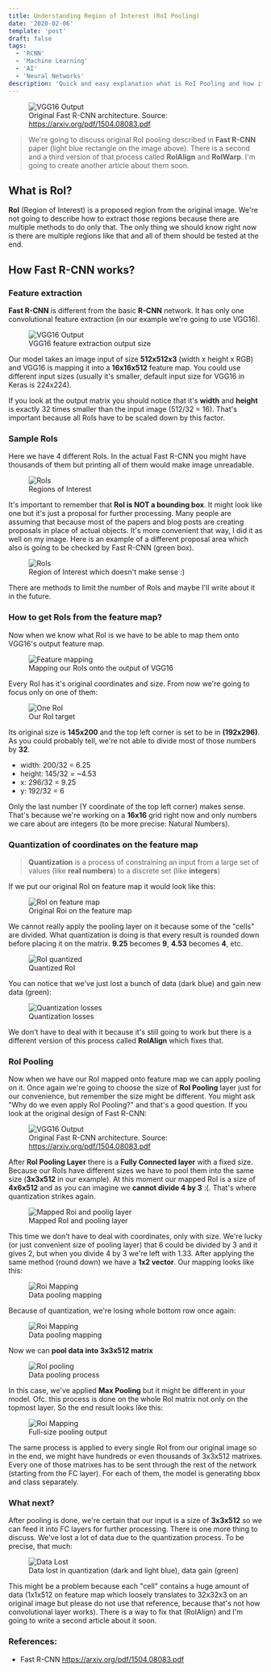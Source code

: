 ```yaml
---
title: Understanding Region of Interest (RoI Pooling)
date: '2020-02-06'
template: 'post'
draft: false
tags:
  - 'RCNN'
  - 'Machine Learning'
  - 'AI'
  - 'Neural Networks'
description: 'Quick and easy explanation what is RoI Pooling and how it works? Why do we event using it in Fast R-CNNs? Can we use sth better instead?'
---
```


<figure class="image">
  <img src="./fast-rcnn.png" alt="VGG16 Output">
  <figcaption>Original Fast R-CNN architecture. Source: <a href="https://arxiv.org/pdf/1504.08083.pdf" target="_blank">https://arxiv.org/pdf/1504.08083.pdf</a></figcaption>
</figure>

> We're going to discuss original RoI pooling described in __Fast R-CNN__ paper (light blue rectangle on the image above). There is a second and a third version of that process called __RoIAlign__ and __RoIWarp__. I'm going to create another article about them soon.

## What is RoI?

__RoI__ (Region of Interest) is a proposed region from the original image. We're not going to describe how to extract those regions because there are multiple methods to do only that. The only thing we should know right now is there are multiple regions like that and all of them should be tested at the end.

## How Fast R-CNN works?

### Feature extraction

__Fast R-CNN__ is different from the basic __R-CNN__ network. It has only one convolutional feature extraction (in our example we're going to use VGG16).

<figure class="image">
  <img src="./vgg16-output.png" alt="VGG16 Output">
  <figcaption>VGG16 feature extraction output size</figcaption>
</figure>

Our model takes an image input of size __512x512x3__ (width x height x RGB) and VGG16 is mapping it into a __16x16x512__ feature map. You could use different input sizes (usually it's smaller, default input size for VGG16 in Keras is 224x224).

If you look at the output matrix you should notice that it's __width__ and __height__ is exactly 32 times smaller than the input image (512/32 = 16). That's important because all RoIs have to be scaled down by this factor.

### Sample RoIs

Here we have 4 different RoIs. In the actual Fast R-CNN you might have thousands of them but printing all of them would make image unreadable.

<figure class="image">
  <img src="./cats.jpg" alt="RoIs">
  <figcaption>Regions of Interest</figcaption>
</figure>

It's important to remember that __RoI is NOT a bounding box__. It might look like one but it's just a proposal for further processing. Many people are assuming that because most of the papers and blog posts are creating proposals in place of actual objects. It's more convenient that way, I did it as well on my image. Here is an example of a different proposal area which also is going to be checked by Fast R-CNN (green box).

<figure class="image">
  <img src="./cats-dummy-proposal.jpg" alt="RoIs">
  <figcaption>Region of Interest which doesn't make sense :)</figcaption>
</figure>

There are methods to limit the number of RoIs and maybe I'll write about it in the future.

### How to get RoIs from the feature map?

Now when we know what RoI is we have to be able to map them onto VGG16's output feature map.

<figure class="image">
  <img src="./feature-extraction-boxes-res.png" alt="Feature mapping">
  <figcaption>Mapping our RoIs onto the output of VGG16</figcaption>
</figure>

Every RoI has it's original coordinates and size. From now we're going to focus only on one of them:

<figure class="image">
  <img src="./cats-one.jpg" alt="One RoI">
  <figcaption>Our RoI target</figcaption>
</figure>

Its original size is __145x200__ and the top left corner is set to be in __(192x296)__. As you could probably tell, we're not able to divide most of those numbers by __32__.

- width: 200/32 = 6.25
- height: 145/32 = ~4.53
- x: 296/32 = 9.25
- y: 192/32 = 6

Only the last number (Y coordinate of the top left corner) makes sense. That's because we're working on a __16x16__ grid right now and only numbers we care about are integers (to be more precise: Natural Numbers).

### Quantization of coordinates on the feature map

> __Quantization__ is a process of constraining an input from a large set of values (like __real numbers__) to a discrete set (like __integers__)

If we put our original RoI on feature map it would look like this:

<figure class="image">
  <img src="./box-calculation.png" alt="RoI on feature map">
  <figcaption>Original Roi on the feature map</figcaption>
</figure>

We cannot really apply the pooling layer on it because some of the "cells" are divided. What quantization is doing is that every result is rounded down before placing it on the matrix. __9.25__ becomes __9__, __4.53__ becomes __4__, etc.

<figure class="image">
  <img src="./box-cropped.png" alt="RoI quantized">
  <figcaption>Quantized RoI</figcaption>
</figure>

You can notice that we've just lost a bunch of data (dark blue) and gain new data (green):

<figure class="image">
  <img src="./box-cropped-losses.png" alt="Quantization losses">
  <figcaption>Quantization losses</figcaption>
</figure>

We don't have to deal with it because it's still going to work but there is a different version of this process called __RoIAlign__ which fixes that.

### RoI Pooling

Now when we have our RoI mapped onto feature map we can apply pooling on it. Once again we're going to choose the size of __RoI Pooling__ layer just for our convenience, but remember the size might be different. You might ask "Why do we even apply RoI Pooling?" and that's a good question. If you look at the original design of Fast R-CNN:

<figure class="image">
  <img src="./fast-rcnn.png" alt="VGG16 Output">
  <figcaption>Original Fast R-CNN architecture. Source: <a href="https://arxiv.org/pdf/1504.08083.pdf" target="_blank">https://arxiv.org/pdf/1504.08083.pdf</a></figcaption>
</figure>

After __RoI Pooling Layer__ there is a __Fully Connected layer__ with a fixed size. Because our RoIs have different sizes we have to pool them into the same size (__3x3x512__ in our example). At this moment our mapped RoI is a size of __4x6x512__ and as you can imagine we __cannot divide 4 by 3__ :(. That's where quantization strikes again.

<figure class="image">
  <img src="./box-vs-roi.png" alt="Mapped Roi and poolig layer">
  <figcaption>Mapped RoI and pooling layer</figcaption>
</figure>

This time we don't have to deal with coordinates, only with size. We're lucky (or just convenient size of pooling layer) that 6 could be divided by 3 and it gives 2, but when you divide 4 by 3 we're left with 1.33. After applying the same method (round down) we have a __1x2 vector__. Our mapping looks like this:

<figure class="image">
  <img src="./roi-mapping.png" alt="Roi Mapping">
  <figcaption>Data pooling mapping</figcaption>
</figure>

Because of quantization, we're losing whole bottom row once again:

<figure class="image">
  <img src="./roi-lost-data.png" alt="Roi Mapping">
  <figcaption>Data pooling mapping</figcaption>
</figure>

Now we can __pool data into 3x3x512 matrix__

<figure class="image">
  <img src="./ROI-pooling.gif" alt="RoI pooling">
  <figcaption>Data pooling process</figcaption>
</figure>

In this case, we've applied __Max Pooling__ but it might be different in your model. Ofc. this process is done on the whole RoI matrix not only on the topmost layer. So the end result looks like this:

<figure class="image">
  <img src="./full-size-of-pooling.png" alt="Roi Mapping">
  <figcaption>Full-size pooling output</figcaption>
</figure>

The same process is applied to every single RoI from our original image so in the end, we might have hundreds or even thousands of 3x3x512 matrixes. Every one of those matrixes has to be sent through the rest of the network (starting from the FC layer). For each of them, the model is generating bbox and class separately.

### What next?

After pooling is done, we're certain that our input is a size of __3x3x512__ so we can feed it into FC layers for further processing. There is one more thing to discuss. We've lost a lot of data due to the quantization process. To be precise, that much:

<figure class="image">
  <img src="./box-all-losses.png" alt="Data Lost">
  <figcaption>Data lost in quantization (dark and light blue), data gain (green)</figcaption>
</figure>

This might be a problem because each "cell" contains a huge amount of data (1x1x512 on feature map which loosely translates to 32x32x3 on an original image but please do not use that reference, because that's not how convolutional layer works). There is a way to fix that (RoIAlign) and I'm going to write a second article about it soon.

### References:
 - Fast R-CNN https://arxiv.org/pdf/1504.08083.pdf